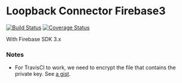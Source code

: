 # Loopback Connector Firebase3

[![Build Status](https://travis-ci.org/Wiredcraft/loopback-connector-firebase3.svg?branch=master)](https://travis-ci.org/Wiredcraft/loopback-connector-firebase3) [![Coverage Status](https://coveralls.io/repos/github/Wiredcraft/loopback-connector-firebase3/badge.svg?branch=master)](https://coveralls.io/github/Wiredcraft/loopback-connector-firebase3?branch=master)

With Firebase SDK 3.x

### Notes

- For TravisCI to work, we need to encrypt the file that contains the private key. See [a gist](https://gist.github.com/kzap/5819745).

